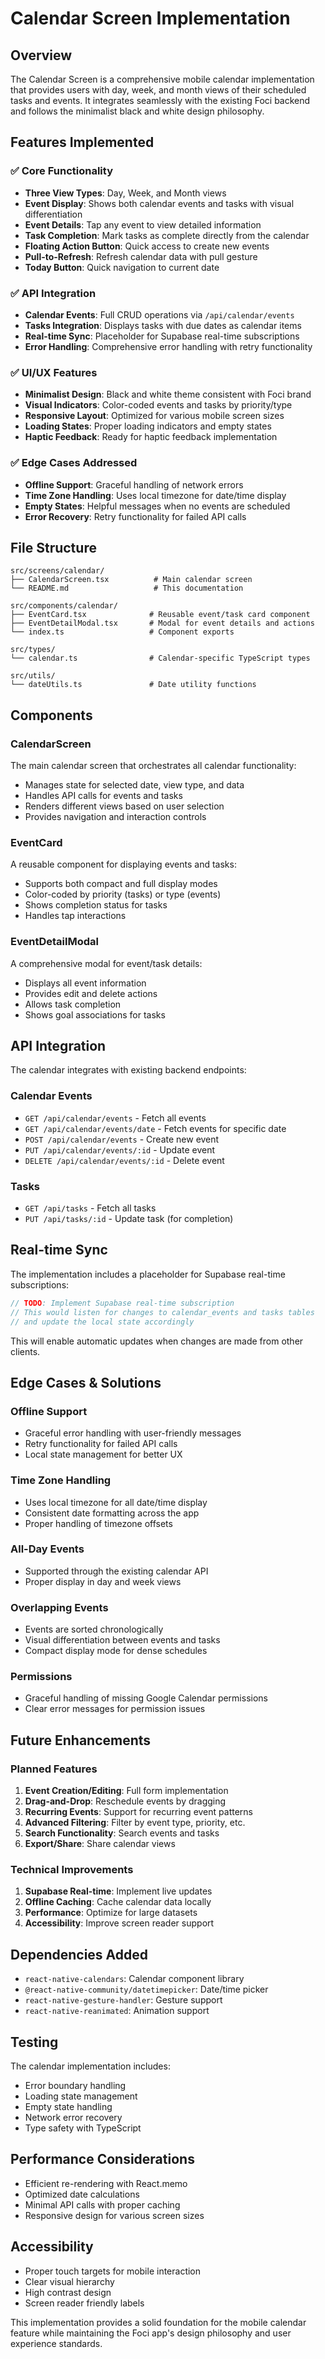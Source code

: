 # Calendar Screen Implementation

## Overview

The Calendar Screen is a comprehensive mobile calendar implementation that provides users with day, week, and month views of their scheduled tasks and events. It integrates seamlessly with the existing Foci backend and follows the minimalist black and white design philosophy.

## Features Implemented

### ✅ Core Functionality
- **Three View Types**: Day, Week, and Month views
- **Event Display**: Shows both calendar events and tasks with visual differentiation
- **Event Details**: Tap any event to view detailed information
- **Task Completion**: Mark tasks as complete directly from the calendar
- **Floating Action Button**: Quick access to create new events
- **Pull-to-Refresh**: Refresh calendar data with pull gesture
- **Today Button**: Quick navigation to current date

### ✅ API Integration
- **Calendar Events**: Full CRUD operations via `/api/calendar/events`
- **Tasks Integration**: Displays tasks with due dates as calendar items
- **Real-time Sync**: Placeholder for Supabase real-time subscriptions
- **Error Handling**: Comprehensive error handling with retry functionality

### ✅ UI/UX Features
- **Minimalist Design**: Black and white theme consistent with Foci brand
- **Visual Indicators**: Color-coded events and tasks by priority/type
- **Responsive Layout**: Optimized for various mobile screen sizes
- **Loading States**: Proper loading indicators and empty states
- **Haptic Feedback**: Ready for haptic feedback implementation

### ✅ Edge Cases Addressed
- **Offline Support**: Graceful handling of network errors
- **Time Zone Handling**: Uses local timezone for date/time display
- **Empty States**: Helpful messages when no events are scheduled
- **Error Recovery**: Retry functionality for failed API calls

## File Structure

```
src/screens/calendar/
├── CalendarScreen.tsx          # Main calendar screen
└── README.md                   # This documentation

src/components/calendar/
├── EventCard.tsx              # Reusable event/task card component
├── EventDetailModal.tsx       # Modal for event details and actions
└── index.ts                   # Component exports

src/types/
└── calendar.ts                # Calendar-specific TypeScript types

src/utils/
└── dateUtils.ts               # Date utility functions
```

## Components

### CalendarScreen
The main calendar screen that orchestrates all calendar functionality:
- Manages state for selected date, view type, and data
- Handles API calls for events and tasks
- Renders different views based on user selection
- Provides navigation and interaction controls

### EventCard
A reusable component for displaying events and tasks:
- Supports both compact and full display modes
- Color-coded by priority (tasks) or type (events)
- Shows completion status for tasks
- Handles tap interactions

### EventDetailModal
A comprehensive modal for event/task details:
- Displays all event information
- Provides edit and delete actions
- Allows task completion
- Shows goal associations for tasks

## API Integration

The calendar integrates with existing backend endpoints:

### Calendar Events
- `GET /api/calendar/events` - Fetch all events
- `GET /api/calendar/events/date` - Fetch events for specific date
- `POST /api/calendar/events` - Create new event
- `PUT /api/calendar/events/:id` - Update event
- `DELETE /api/calendar/events/:id` - Delete event

### Tasks
- `GET /api/tasks` - Fetch all tasks
- `PUT /api/tasks/:id` - Update task (for completion)

## Real-time Sync

The implementation includes a placeholder for Supabase real-time subscriptions:

```typescript
// TODO: Implement Supabase real-time subscription
// This would listen for changes to calendar_events and tasks tables
// and update the local state accordingly
```

This will enable automatic updates when changes are made from other clients.

## Edge Cases & Solutions

### Offline Support
- Graceful error handling with user-friendly messages
- Retry functionality for failed API calls
- Local state management for better UX

### Time Zone Handling
- Uses local timezone for all date/time display
- Consistent date formatting across the app
- Proper handling of timezone offsets

### All-Day Events
- Supported through the existing calendar API
- Proper display in day and week views

### Overlapping Events
- Events are sorted chronologically
- Visual differentiation between events and tasks
- Compact display mode for dense schedules

### Permissions
- Graceful handling of missing Google Calendar permissions
- Clear error messages for permission issues

## Future Enhancements

### Planned Features
1. **Event Creation/Editing**: Full form implementation
2. **Drag-and-Drop**: Reschedule events by dragging
3. **Recurring Events**: Support for recurring event patterns
4. **Advanced Filtering**: Filter by event type, priority, etc.
5. **Search Functionality**: Search events and tasks
6. **Export/Share**: Share calendar views

### Technical Improvements
1. **Supabase Real-time**: Implement live updates
2. **Offline Caching**: Cache calendar data locally
3. **Performance**: Optimize for large datasets
4. **Accessibility**: Improve screen reader support

## Dependencies Added

- `react-native-calendars`: Calendar component library
- `@react-native-community/datetimepicker`: Date/time picker
- `react-native-gesture-handler`: Gesture support
- `react-native-reanimated`: Animation support

## Testing

The calendar implementation includes:
- Error boundary handling
- Loading state management
- Empty state handling
- Network error recovery
- Type safety with TypeScript

## Performance Considerations

- Efficient re-rendering with React.memo
- Optimized date calculations
- Minimal API calls with proper caching
- Responsive design for various screen sizes

## Accessibility

- Proper touch targets for mobile interaction
- Clear visual hierarchy
- High contrast design
- Screen reader friendly labels

This implementation provides a solid foundation for the mobile calendar feature while maintaining the Foci app's design philosophy and user experience standards.